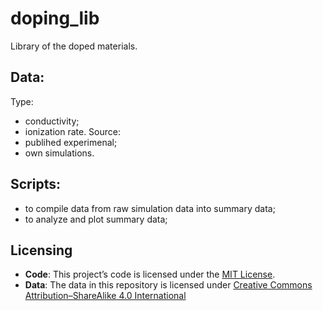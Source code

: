 # doping_lib

Library of the doped materials.
## Data:
Type:
- conductivity;
- ionization rate.
Source:
- publihed experimenal;
- own simulations.

## Scripts:
- to compile data from raw simulation data into summary data;
- to analyze and plot summary data;

## Licensing

- **Code**: This project’s code is licensed under the [MIT License](./LICENSE).
- **Data**: The data in this repository is licensed under 
  [Creative Commons Attribution–ShareAlike 4.0 International](https://creativecommons.org/licenses/by-sa/4.0/)

